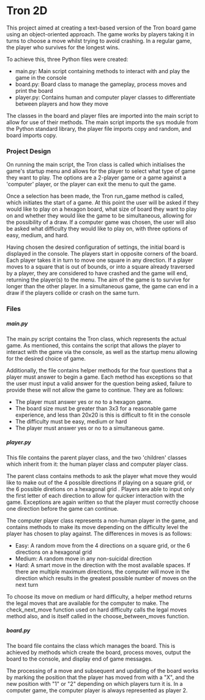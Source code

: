 # Tron 2D

This project aimed at creating a text-based version of the Tron board game using an object-oriented approach. The game works by players taking it in turns to choose a move whilst trying to avoid crashing. In a regular game, the player who survives for the longest wins.


To achieve this, three Python files were created: 
- main.py: Main script containing methods to interact with and play the game in the console
- board.py: Board class to manage the gameplay, process moves and print the board
- player.py: Contains human and computer player classes to differentiate between players and how they move

The classes in the board and player files are imported into the main script to allow for use of their methods. The main script imports the sys module from the Python standard library, the player file imports copy and random, and board imports copy.

### Project Design

On running the main script, the Tron class is called which initialises the game's startup menu and allows for the player to select what type of game they want to play. The options are a 2-player game or a game against a 'computer' player, or the player can exit the menu to quit the game.

Once a selection has been made, the Tron run_game method is called, which initiates the start of a game. At this point the user will be asked if they would like to play on a hexagon board, what size of board they want to play on and whether they would like the game to be simultaneous, allowing for the possibility of a draw. If a computer game was chosen, the user will also be asked what difficulty they would like to play on, with three options of easy, medium, and hard.

Having chosen the desired configuration of settings, the initial board is displayed in the console. The players start in opposite corners of the board. Each player takes it in turn to move one square in any direction. If a player moves to a square that is out of bounds, or into a square already traversed by a player, they are considered to have crashed and the game will end, returning the player(s) to the menu. The aim of the game is to survive for longer than the other player. In a simultaneous game, the game can end in a draw if the players collide or crash on the same turn.

### Files

##### main.py

The main.py script contains the Tron class, which represents the actual game. As mentioned, this contains the script that allows the player to interact with the game via the console, as well as the startup menu allowing for the desired choice of game.

Additionally, the file contains helper methods for the four questions that a player must answer to begin a game. Each method has exceptions so that the user must input a valid answer for the question being asked, failure to provide these will not allow the game to continue. They are as follows:
- The player must answer yes or no to a hexagon game.
- The board size must be greater than 3x3 for a reasonable game experience, and less than 20x20 is this is difficult to fit in the console
- The difficulty must be easy, medium or hard
- The player must answer yes or no to a simultaneous game.

##### player.py

This file contains the parent player class, and the two 'children' classes which inherit from it: the human player class and computer player class.

The parent class contains methods to ask the player what move they would like to make out of the 4 possible directions if playing on a square grid, or the 6 possible diretions on a hexagonal grid . Players are able to input only the first letter of each direction to allow for quicker interaction with the game. Exceptions are again written so that the player must correctly choose one direction before the game can continue.

The computer player class represents a non-human player in the game, and contains methods to make its move depending on the difficulty level the player has chosen to play against. The differences in moves is as follows:

- Easy: A random move from the 4 directions on a square grid, or the 6 directions on a hexagonal grid
- Medium: A random move in any non-suicidal direction
- Hard: A smart move in the direction with the most available spaces. If there are multiple maximum directions, the computer will move in the direction which results in the greatest possible number of moves on the next turn

To choose its move on medium or hard difficulty, a helper method returns the legal moves that are available for the computer to make. The check_next_move function used on hard difficulty calls the legal moves method also, and is itself called in the choose_between_moves function.

##### board.py

The board file contains the class which manages the board. This is achieved by methods which create the board, process moves, output the board to the console, and display end of game messages.

The processing of a move and subsequent and updating of the board works by marking the position that the player has moved from with a "X", and the new position with "1" or "2" depending on which players turn it is. In a computer game, the computer player is always represented as player 2.
